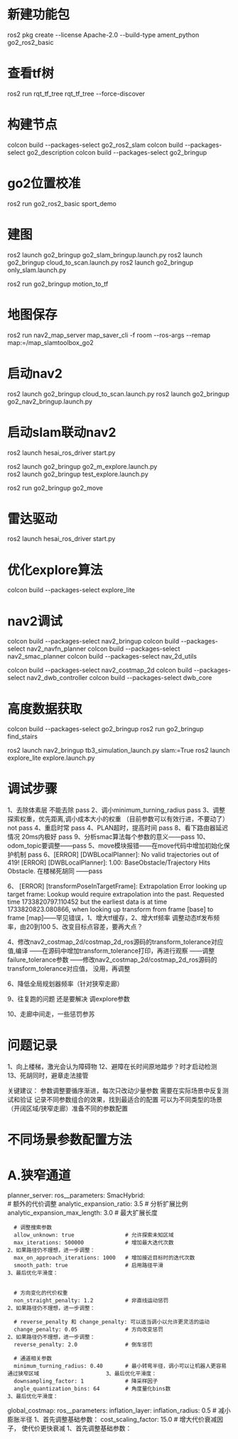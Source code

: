 # 新建功能包
ros2 pkg create --license Apache-2.0 --build-type ament_python go2_ros2_basic

# 查看tf树
ros2 run rqt_tf_tree rqt_tf_tree --force-discover

# 构建节点
colcon build --packages-select go2_ros2_slam
colcon build --packages-select go2_description
colcon build --packages-select go2_bringup

# go2位置校准
ros2 run go2_ros2_basic sport_demo 

# 建图
ros2 launch go2_bringup go2_slam_bringup.launch.py 
ros2 launch go2_bringup cloud_to_scan.launch.py
ros2 launch go2_bringup only_slam.launch.py 

ros2 run go2_bringup motion_to_tf 

# 地图保存
ros2 run nav2_map_server map_saver_cli -f room --ros-args --remap map:=/map_slamtoolbox_go2

# 启动nav2
ros2 launch go2_bringup cloud_to_scan.launch.py
ros2 launch go2_bringup go2_nav2_bringup.launch.py

# 启动slam联动nav2
ros2 launch hesai_ros_driver start.py

ros2 launch go2_bringup go2_m_explore.launch.py 	
ros2 launch go2_bringup test_explore.launch.py 

ros2 run go2_bringup go2_move

# 雷达驱动
ros2 launch hesai_ros_driver start.py


# 优化explore算法
colcon build --packages-select explore_lite

# nav2调试

colcon build --packages-select nav2_bringup
colcon build --packages-select nav2_navfn_planner
colcon build --packages-select nav2_smac_planner
colcon build --packages-select nav_2d_utils

colcon build --packages-select nav2_costmap_2d
colcon build --packages-select nav2_dwb_controller
colcon build --packages-select dwb_core


# 高度数据获取
colcon build --packages-select go2_bringup
ros2 run go2_bringup find_stairs

ros2 launch nav2_bringup tb3_simulation_launch.py slam:=True
ros2 launch explore_lite explore.launch.py

# 调试步骤
1、去除体素层 不能去除 pass
2、调小minimum_turning_radius pass
3、调整探索权重，优先距离,调小成本大小的权重 （目前参数可以有效行进，不要动了） not pass
4、重启时常   pass
4、PLAN超时，提高时间 pass
8、看下路由器延迟情况 20ms内极好 pass
9、分析smac算法每个参数的意义——pass
10、odom_topic要调整——pass
5、move模块报错——在move代码中增加初始化保护机制 pass
6、[ERROR] [DWBLocalPlanner]: No valid trajectories out of 419! 
[ERROR] [DWBLocalPlanner]: 1.00: BaseObstacle/Trajectory Hits Obstacle.  在楼梯死胡同 ——pass


6、 [ERROR] [transformPoseInTargetFrame]: Extrapolation Error looking up target frame: Lookup would require extrapolation into the past.  Requested time 1733820797.110452 but the earliest data is at time 1733820823.080866, when looking up transform from frame [base] to frame [map]——罕见错误，1、增大tf缓存，2、增大tf频率
调整动态tf发布频率，由20到100
5、改变目标点容差，要再大点？


4、修改nav2_costmap_2d/costmap_2d_ros源码的transform_tolerance对应值,编译
——在源码中增加transform_tolerance打印，再进行观察
——调整failure_tolerance参数
——修改nav2_costmap_2d/costmap_2d_ros源码的transform_tolerance对应值，  没用，再调整




6、降低全局规划器频率（针对狭窄走廊）



9、往复跑的问题 还是要解决 调explore参数

10、走廊中间走，一些惩罚参苏


# 问题记录

1、向上楼梯，激光会认为障碍物
12、避障在长时间原地踏步？时才启动检测
13、死胡同时，避章走法接管







关键建议：
参数调整要循序渐进，每次只改动少量参数
需要在实际场景中反复测试和验证
记录不同参数组合的效果，找到最适合的配置
可以为不同类型的场景（开阔区域/狭窄走廊）准备不同的参数配置




# 不同场景参数配置方法
# A.狭窄通道


planner_server:
  ros__parameters:
    SmacHybrid:  
      # 额外的代价调整
      analytic_expansion_ratio: 3.5      # 分析扩展比例
      analytic_expansion_max_length: 3.0 # 最大扩展长度


      # 调整搜索参数
      allow_unknown: true                # 允许探索未知区域
      max_iterations: 500000             # 增加最大迭代次数                    2、如果路径仍不理想，进一步调整：
      max_on_approach_iterations: 1000   # 增加接近目标时的迭代次数
      smooth_path: true                  # 启用路径平滑                     3、最后优化平滑度：


      # 方向变化的代价权重
      non_straight_penalty: 1.2          # 非直线运动惩罚                   2、如果路径仍不理想，进一步调整：

      # reverse_penalty 和 change_penalty: 可以适当调小以允许更灵活的运动
      change_penalty: 0.05               # 方向改变惩罚                     2、如果路径仍不理想，进一步调整：
      reverse_penalty: 2.0               # 倒车惩罚
      
      # 通道相关参数
      minimum_turning_radius: 0.40       # 最小转弯半径，调小可以让机器人更容易通过狭窄区域                     3、最后优化平滑度：
      downsampling_factor: 1             # 降采样因子
      angle_quantization_bins: 64        # 角度量化bins数                   3、最后优化平滑度：


global_costmap:
  ros__parameters:
    inflation_layer:
      inflation_radius: 0.5              # 减小膨胀半径                          1、首先调整基础参数：
      cost_scaling_factor: 15.0          # 增大代价衰减因子， 使代价更快衰减        1、首先调整基础参数：
      






